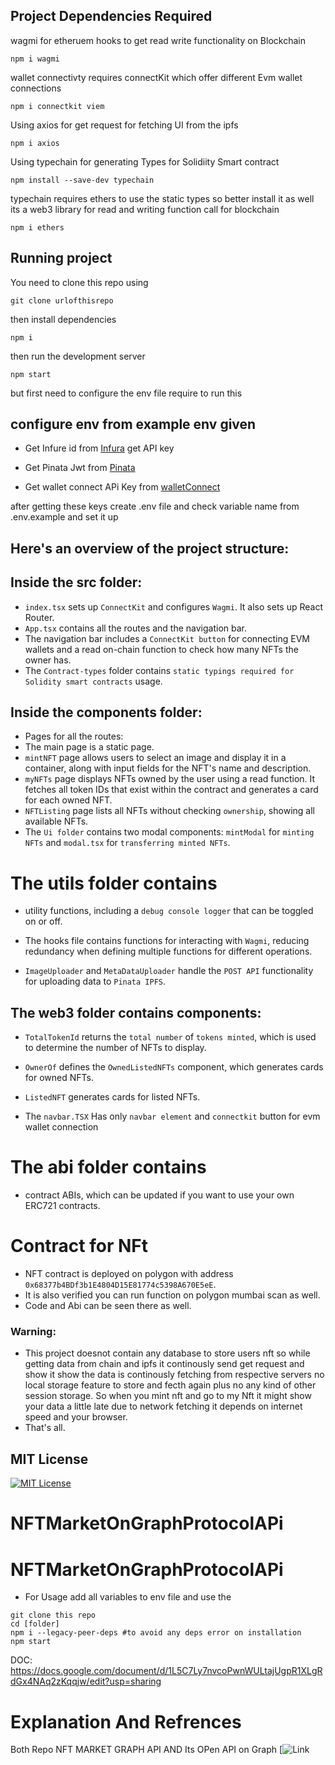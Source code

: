 ## Project Dependencies Required
wagmi for etheruem hooks to get read write functionality on Blockchain 
```shell
npm i wagmi
```
wallet connectivty requires connectKit which offer different Evm wallet connections
```shell
npm i connectkit viem 
```
Using axios for get request for fetching UI from the ipfs 
```shell
npm i axios
```
Using typechain for generating Types for Solidiity Smart contract 
```shell
npm install --save-dev typechain
```
typechain requires ethers to use the static types so better install it as well
its a web3 library for read and writing function call for blockchain
```shell
npm i ethers
```

## Running project
You need to clone this repo using 
```shell
git clone urlofthisrepo
```
then install dependencies
```shell
npm i
```
then run the development server
```shell
npm start
```
but first need to configure the env file require to run this 

## configure env from example env given
- Get Infure id from [Infura](https://www.infura.io/) get API key 

- Get Pinata Jwt from [Pinata](https://www.pinata.cloud/)

- Get wallet connect APi Key from [walletConnect](https://cloud.walletconnect.com/sign-in)

after getting these keys create .env file and check variable name from .env.example and set it up


## Here's an overview of the project structure:

## Inside the src folder:

- `index.tsx` sets up `ConnectKit` and configures `Wagmi`. It also sets up React Router.
- `App.tsx` contains all the routes and the navigation bar.
- The navigation bar includes a `ConnectKit button` for connecting EVM wallets and a read on-chain function to check how many NFTs the owner has.
- The `Contract-types` folder contains `static typings required for Solidity smart contracts` usage.

## Inside the components folder:

- Pages for all the routes:
- The main page is a static page.
- `mintNFT` page allows users to select an image and display it in a container, along with input fields for the NFT's name and description.
- `myNFTs` page displays NFTs owned by the user using a read function. It fetches all token IDs that exist within the contract and generates a card for each owned NFT.
- `NFTListing` page lists all NFTs without checking `ownership`, showing all available NFTs.
- The `Ui folder` contains two modal components: `mintModal` for `minting NFTs` and `modal.tsx` for `transferring minted NFTs`.

# The utils folder contains 
- utility functions, including a `debug console logger` that can be toggled on or off.

- The hooks file contains functions for interacting with `Wagmi`, reducing redundancy when defining multiple functions for different operations.

- `ImageUploader` and `MetaDataUploader` handle the `POST API` functionality for uploading data to `Pinata IPFS`.

## The web3 folder contains components:

- `TotalTokenId` returns the `total number` of `tokens minted`, which is used to determine the number of NFTs to display.
- `OwnerOf` defines the `OwnedListedNFTs` component, which generates cards for owned NFTs.
- `ListedNFT` generates cards for listed NFTs.

- The `navbar.TSX` Has only `navbar element` and `connectkit` button for evm wallet connection

# The abi folder contains 
- contract ABIs, which can be updated if you want to use your own ERC721 contracts.

# Contract for NFt
- NFT contract is deployed on polygon with address `0x68377b4BDf3b1E4804D15E81774c5398A670E5eE`.
- It is also verified you can run function on polygon mumbai scan as well.
- Code and Abi can be seen there as well.
  
### Warning:
- This project doesnot contain any database to store users nft so while getting data from chain and ipfs it continously send get request and show it show the data is continously fetching from respective servers no local storage feature to store and fecth again plus no any kind of other session storage. So when you mint nft and go to my Nft it might show your data a little late due to network fetching it depends on internet speed and your browser.
- That's all.

## MIT License
[![MIT License](https://img.shields.io/badge/License-MIT-green.svg)](https://choosealicense.com/licenses/mit/)
# NFTMarketOnGraphProtocolAPi


# NFTMarketOnGraphProtocolAPi
- For Usage add all variables to env file and use the

```shell
git clone this repo
cd [folder]
npm i --legacy-peer-deps #to avoid any deps error on installation
npm start 
```

DOC:
https://docs.google.com/document/d/1L5C7Ly7nvcoPwnWULtajUgpR1XLgRdGx4NAq2zKqqjw/edit?usp=sharing

# Explanation And Refrences
Both Repo NFT MARKET GRAPH API
AND Its OPen API on Graph
[![Link](ttps://docs.google.com/document/d/1L5C7Ly7nvcoPwnWULtajUgpR1XLgRdGx4NAq2zKqqjw/edit?usp=sharing)
